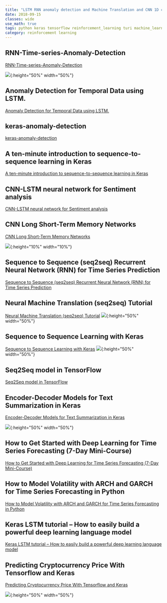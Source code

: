 ```yaml
---
title: "LSTM RNN anomaly detection and Machine Translation and CNN 1D convolution"
date: 2018-09-15
classes: wide
use_math: true
tags: python keras tensorflow reinforcement_learning turi machine_learning lstm rnn anomaly translation
category: reinforcement learning
---
```


## RNN-Time-series-Anomaly-Detection
[RNN-Time-series-Anomaly-Detection](https://github.com/chickenbestlover/RNN-Time-series-Anomaly-Detection)

![](https://raw.githubusercontent.com/chickenbestlover/RNN-Time-series-Anomaly-Detection/master/fig/prediction_nyc_taxi.gif){:height="50%" width="50%"}

## Anomaly Detection for Temporal Data using LSTM.
[Anomaly Detection for Temporal Data using LSTM.](https://github.com/akash13singh/lstm_anomaly_thesis)

## keras-anomaly-detection
[keras-anomaly-detection](https://github.com/chen0040/keras-anomaly-detection)

## A ten-minute introduction to sequence-to-sequence learning in Keras
[A ten-minute introduction to sequence-to-sequence learning in Keras](https://blog.keras.io/a-ten-minute-introduction-to-sequence-to-sequence-learning-in-keras.html)

## CNN-LSTM neural network for Sentiment analysis
[CNN-LSTM neural network for Sentiment analysis](https://github.com/lucko515/cnn-lstm-network)

## CNN Long Short-Term Memory Networks
[CNN Long Short-Term Memory Networks](https://machinelearningmastery.com/cnn-long-short-term-memory-networks/)

![](https://3qeqpr26caki16dnhd19sv6by6v-wpengine.netdna-ssl.com/wp-content/uploads/2017/07/Convolutional-Neural-Network-Long-Short-Term-Memory-Network-Archiecture.png){:height="10%" width="10%"}

## Sequence to Sequence (seq2seq) Recurrent Neural Network (RNN) for Time Series Prediction
[Sequence to Sequence (seq2seq) Recurrent Neural Network (RNN) for Time Series Prediction](https://github.com/guillaume-chevalier/seq2seq-signal-prediction)

## Neural Machine Translation (seq2seq) Tutorial
[Neural Machine Translation (seq2seq) Tutorial](https://github.com/tensorflow/nmt)
![](https://github.com/tensorflow/nmt/raw/master/nmt/g3doc/img/greedy_dec.jpg){:height="50%" width="50%"}


## Sequence to Sequence Learning with Keras
[Sequence to Sequence Learning with Keras](https://github.com/farizrahman4u/seq2seq)
![](https://camo.githubusercontent.com/7f690d451036938a51e62feb77149c8bb4be6675/687474703a2f2f6936342e74696e797069632e636f6d2f333032617168692e706e67){:height="50%" width="50%"}


## Seq2Seq model in TensorFlow
[Seq2Seq model in TensorFlow](https://towardsdatascience.com/seq2seq-model-in-tensorflow-ec0c557e560f)

## Encoder-Decoder Models for Text Summarization in Keras
[Encoder-Decoder Models for Text Summarization in Keras](https://machinelearningmastery.com/encoder-decoder-models-text-summarization-keras/)

![](https://3qeqpr26caki16dnhd19sv6by6v-wpengine.netdna-ssl.com/wp-content/uploads/2017/09/Alternate-2-Recursive-Text-Summarization-Model-A.png){:height="50%" width="50%"}

## How to Get Started with Deep Learning for Time Series Forecasting (7-Day Mini-Course)
[How to Get Started with Deep Learning for Time Series Forecasting (7-Day Mini-Course)](https://machinelearningmastery.com/how-to-get-started-with-deep-learning-for-time-series-forecasting-7-day-mini-course/)

## How to Model Volatility with ARCH and GARCH for Time Series Forecasting in Python
[How to Model Volatility with ARCH and GARCH for Time Series Forecasting in Python](https://machinelearningmastery.com/develop-arch-and-garch-models-for-time-series-forecasting-in-python/)

## Keras LSTM tutorial – How to easily build a powerful deep learning language model
[Keras LSTM tutorial – How to easily build a powerful deep learning language model](http://adventuresinmachinelearning.com/keras-lstm-tutorial/)

## Predicting Cryptocurrency Price With Tensorflow and Keras
[Predicting Cryptocurrency Price With Tensorflow and Keras](https://medium.com/@huangkh19951228/predicting-cryptocurrency-price-with-tensorflow-and-keras-e1674b0dc58a)

![](https://cdn-images-1.medium.com/max/1600/1*ldzzar7l3KYiG5H703SoUA.png){:height="50%" width="50%"}




